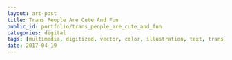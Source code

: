 ```yaml
---
layout: art-post
title: Trans People Are Cute And Fun
public_id: portfolio/trans_people_are_cute_and_fun
categories: digital
tags: [multimedia, digitized, vector, color, illustration, text, trans]
date: 2017-04-19
---
```

